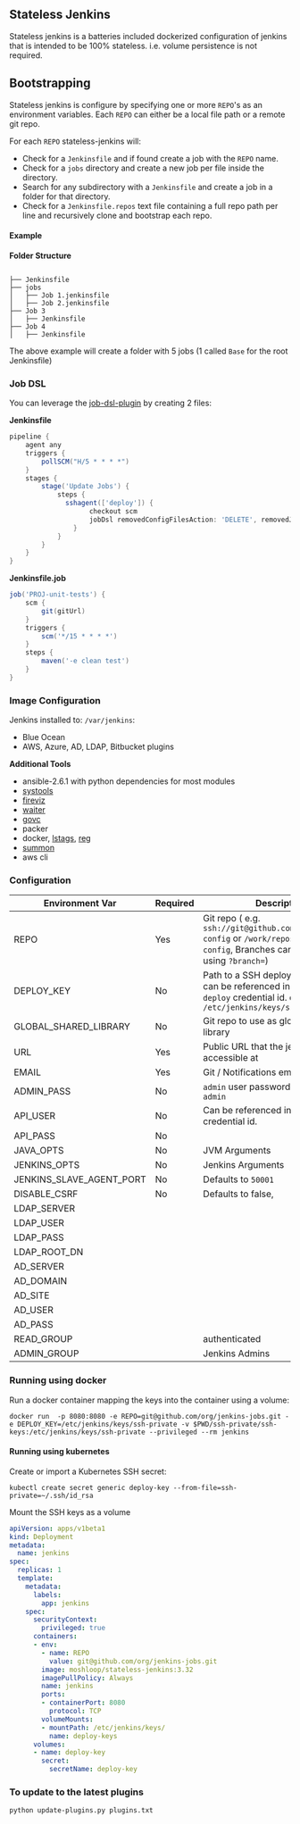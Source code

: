 ## Stateless Jenkins

Stateless jenkins is a batteries included dockerized configuration of jenkins that is intended to be 100% stateless. i.e. volume persistence is not required.

## Bootstrapping

Stateless jenkins is configure by specifying one or more `REPO`'s as an environment variables. Each `REPO` can either be a local file path or a remote git repo.

For each `REPO` stateless-jenkins will:

* Check for a `Jenkinsfile` and if found create a job with the `REPO` name.
* Check for a  `jobs` directory and create a new job per file inside the directory.
* Search for any subdirectory with a `Jenkinsfile` and create a job in a folder for that directory.
* Check for a `Jenkinsfile.repos` text file containing a full repo path per line and recursively clone and bootstrap each repo.

#### Example

**Folder Structure**
```

├── Jenkinsfile
├── jobs
│   ├── Job 1.jenkinsfile
│   ├── Job 2.jenkinsfile
├── Job 3
│   ├── Jenkinsfile
├── Job 4
│   ├── Jenkinsfile
```

The above example will create a folder with 5 jobs (1 called `Base` for the root Jenkinsfile)

### Job DSL

You can leverage the [job-dsl-plugin](https://github.com/jenkinsci/job-dsl-plugin) by creating 2 files:

**Jenkinsfile**
```groovy
pipeline {
    agent any
    triggers {
        pollSCM("H/5 * * * *")
    }
    stages {
        stage('Update Jobs') {
            steps {
              sshagent(['deploy']) {
                    checkout scm
                    jobDsl removedConfigFilesAction: 'DELETE', removedJobAction: 'DELETE', removedViewAction: 'DELETE', targets: 'Jenkinsfile.job'
                }
            }
        }
    }
}
```

**Jenkinsfile.job**
```groovy
job('PROJ-unit-tests') {
    scm {
        git(gitUrl)
    }
    triggers {
        scm('*/15 * * * *')
    }
    steps {
        maven('-e clean test')
    }
}
```


### Image Configuration

Jenkins installed to: `/var/jenkins`:
  * Blue Ocean
  * AWS, Azure, AD, LDAP, Bitbucket plugins

**Additional Tools**
* ansible-2.6.1 with python dependencies for most modules
* [systools](https://github.com/moshloop/systools)
* [fireviz](https://github.com/moshloop/fireviz)
* [waiter](https://github.com/moshloop/waiter)
* [govc](https://github.com/vmware/govmomi/tree/master/govc)
* packer
* docker, [lstags](https://github.com/ivanilves/lstags), [reg](https://github.com/genuinetools/reg)
* [summon](https://github.com/cyberark/summon)
* aws cli


### Configuration

| Environment Var  | Required | Description                              |
| ---------------- | -------- | ---------------------------------------- |
| REPO             | Yes      | Git repo ( e.g. `ssh://git@github.com/acme/jenkins-config` or `/work/repos/jenkins-config`, Branches can be specified using `?branch=`) |
| DEPLOY_KEY       | No       | Path to a SSH deploy private key, can be referenced in jobs using `deploy` credential id.  defaults to `/etc/jenkins/keys/ssh-private` |
| GLOBAL_SHARED_LIBRARY | No | Git repo to use as global shared library |
| URL              | Yes      | Public URL that the jenkins is accessible at    |
| EMAIL            | Yes      | Git / Notifications email                |
| ADMIN_PASS | No       | `admin` user password, defaults to `admin` |
| API_USER    | No       | Can be referenced in jobs using `api` credential id.  |
| API_PASS | No       |                              |
| JAVA_OPTS        | No       | JVM Arguments                            |
| JENKINS_OPTS     | No       | Jenkins Arguments                      |
| JENKINS_SLAVE_AGENT_PORT        | No       | Defaults to `50001`       |
| DISABLE_CSRF | No | Defaults to false, |
| LDAP_SERVER |  |  |
| LDAP_USER |  |  |
| LDAP_PASS |  |  |
| LDAP_ROOT_DN |  |  |
| AD_SERVER |  |  |
| AD_DOMAIN |  |  |
| AD_SITE |  |  |
| AD_USER |  |  |
| AD_PASS |  |  |
| READ_GROUP |  | authenticated |
| ADMIN_GROUP |  | Jenkins Admins |


### Running using docker
Run a docker container mapping the keys into the container using a volume:

```
docker run  -p 8080:8080 -e REPO=git@github.com/org/jenkins-jobs.git -e DEPLOY_KEY=/etc/jenkins/keys/ssh-private -v $PWD/ssh-private/ssh-keys:/etc/jenkins/keys/ssh-private --privileged --rm jenkins
```

#### Running using kubernetes
Create or import a Kubernetes SSH secret:

`kubectl create secret generic deploy-key --from-file=ssh-private=~/.ssh/id_rsa`

Mount the SSH keys as a volume

```yaml
apiVersion: apps/v1beta1
kind: Deployment
metadata:
  name: jenkins
spec:
  replicas: 1
  template:
    metadata:
      labels:
        app: jenkins
    spec:
      securityContext:
        privileged: true
      containers:
      - env:
        - name: REPO
          value: git@github.com/org/jenkins-jobs.git
        image: moshloop/stateless-jenkins:3.32
        imagePullPolicy: Always
        name: jenkins
        ports:
        - containerPort: 8080
          protocol: TCP
        volumeMounts:
        - mountPath: /etc/jenkins/keys/
          name: deploy-keys
      volumes:
      - name: deploy-key
        secret:
          secretName: deploy-key
```


### To update to the latest plugins

```bash
python update-plugins.py plugins.txt
```
